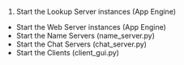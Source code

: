 1. Start the Lookup Server instances (App Engine)
- Start the Web Server instances (App Engine)
- Start the Name Servers (name_server.py)
- Start the Chat Servers (chat_server.py)
- Start the Clients (client_gui.py)
